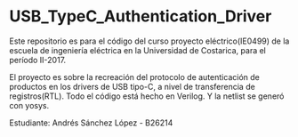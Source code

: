 # USB_TypeC_Authentication_Driver
Este repositorio es para el código del curso proyecto eléctrico(IE0499) de la escuela de ingeniería eléctrica en la Universidad de Costarica, para el período II-2017.

El proyecto es sobre la recreación del protocolo de autenticación de productos en los drivers de USB tipo-C, a nivel de transferencia de registros(RTL). Todo el código está hecho en Verilog. Y la netlist se generó con yosys.

Estudiante: Andrés Sánchez López - B26214
